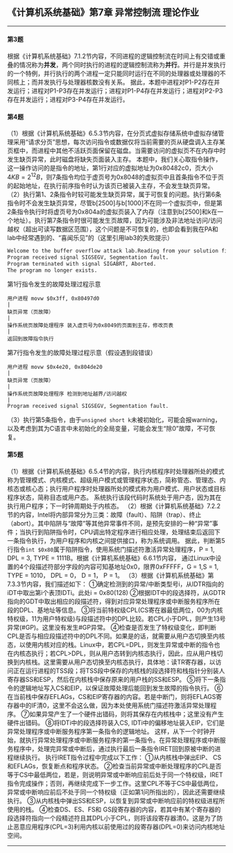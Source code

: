 ## 《计算机系统基础》第7章 异常控制流 理论作业


---
#### 第3题
根据《计算机系统基础》7.1.2节内容，不同进程的逻辑控制流在时间上有交错或重叠的情况称为**并发**，两个同时执行的进程的逻辑控制流称为**并行**。并行是并发执行的一个特例，并行执行的两个进程一定只能同时运行在不同的处理器或处理器的不同核上；而并发执行与处理器核数没有关系。
据此，本题中进程对P1-P2存在并发运行；进程对P1-P3存在并发运行；进程对P1-P4存在并发运行；进程对P2-P3存在并发运行；进程对P3-P4存在并发运行。

#### 第4题
（1）根据《计算机系统基础》6.5.3节内容，在分页式虚拟存储系统中虚拟存储管理采用“请求分页”思想，每次访问指令或数据仅将当前需要的页从硬盘调入主存某页框中，而进程中其他不活跃页面保留在磁盘。当需要访问的虚拟页不在内存中时发生缺页异常，此时磁盘将缺失页面装入主存。
本题中，我们关心取指令操作，这一操作访问的是指令的地址，第1行对应的虚拟地址为0x80482c0，页大小$4KB = 2^{12}B$，则7条指令均位于虚页号为0x8048的虚拟页中且首条指令不位于页的起始地址，在执行前序指令时认为该页已被装入主存，不会发生缺页异常。
（2）执行第1、2条指令时较可能发生缺页异常，属于可恢复的问题。执行第6条指令时不会发生缺页异常，尽管b[2500]与b[1000]不在同一个虚拟页中，但是第2条指令执行时将虚页号为0x804a的虚拟页装入了内存（注意到b[2500]和k在一个地址）。执行第7条指令时很可能发生页故障，因为可能涉及非法地址访问/访问越权（超出可读写数据区范围），这个问题是不可恢复的，也即会看到我在PA和lab中经常遇到的、“喜闻乐见”的（这里引用lab3的失败提示）
```gcc
Welcome to the buffer overflow attack lab.Reading from your solution file ...Task failed.
Program received signal SIGSEGV, Segmentation fault.
Program terminated with signal SIGABRT, Aborted.
The program no longer exists.
```
第1行指令发生的故障处理过程示意
```G
用户进程 movw $0x3ff, 0x80497d0
|
缺页异常（页故障）
|
操作系统页故障处理程序 装入虚页号为0x8049的页面到主存，修改页表
|
返回到故障指令执行
```
第7行指令发生的故障处理过程示意（假设遇到段错误）
```G
用户进程 movw $0x4e20, 0x804de20
|
缺页异常（页故障）
|
操作系统页故障处理程序 检测到地址越界/访问越权
|
Program received signal SIGSEGV, Segmentation fault.
```
（3）执行第5条指令，由于```unsigned short k```未被初始化，可能会报warning，以及考虑到其为C语言中未初始化的全局变量，可能会发生“除0”故障，不可恢复。

#### 第5题
（1）根据《计算机系统基础》6.5.4节的内容，执行内核程序时处理器所处的模式称为管理模式、内核模式、超级用户模式或管理程序状态，简称管态、管理态、内核态或核心态；执行用户程序时处理器所处的模式称为用户模式、用户状态或目标程序状态，简称目态或用户态。
系统执行该段代码时系统处于用户态，因为其在执行用户程序；下一时钟周期处于内核态。
（2）根据《计算机系统基础》7.2.2节的内容，Intel将内部异常分为三类：故障（fault）、陷阱（trap）、终止（abort）。其中陷阱与“故障”等其他异常事件不同，是预先安排的一种“异常”事件；当执行到陷阱指令时，CPU调出特定程序进行相应处理，处理结束后返回下一条指令执行，为用户程序和内核之间提供接口，称为系统调用。
据此，判断第5行指令```int $0x80```属于陷阱指令，使用系统门描述符激活异常处理程序，P = 1, DPL = 3, TYPE = 1111B。根据《计算机系统基础》6.6.1节内容，
通过Linux中设置的4个段描述符部分字段的内容可知基地址0x0，限界0xFFFFF，G = 1,S = 1, TYPE = 1010， DPL = 0， D = 1， P = 1。
（3）根据《计算机系统基础》第7.3.3节内容，我们描述如下：
①确定检测到的异常/中断类型号i，从IDTR指向的iDT中取出第i个表顶IDTi。此处i = 0x80(128)
②根据IDT中的段选择符，从GDTR指向的GDT中取出相应的段描述符，得到对应异常处理程序或中断服务程序所在段的DPL、基地址等信息。
③将当前特权级CPL(CS寄在器最低两位，00为内核特权级，11为用户特权级)与段描述符中的DPL比较。若CPL小于DPL，则产生13号异常(#GP)。这里没有发生#GP异常。
④检查是否发生了特权级变化，即判断CPL是否与相应段描述符中的DPL不同。如果是的话，就需要从用户态切换至内核态，以使用内核对应的栈。Linux中，若CPL=DPL，则发生异常或中断的指令也在内核态执行；若CPL>DPL，则从用户态转到内核态执行，因此，应从用户栈切换到内核栈。这里需要从用户态切换至内核态执行，具体地：读TR寄存器，以访问正在运行进程的TSS段；将TSS段中保存的内核栈的段选择符和栈指针分别装人寄存器SS和ESP，然后在内核栈中保存原来的用户栈的SS和ESP。 
⑤将下一条指令的逻辑地址写入CS和EIP，以保证故障处理后能回到发生故障的指令执行。
⑥在当前栈中保存EFLAGs，CS和EIP寄存器的内容。若是中断门，则将EFLAGS寄存器中的IF清0，这里不会这么做，因为本处使用系统门描述符激活异常处理程序。
⑦如果异常产生了一个硬件出错码，则将其保存在内核栈中；这里没有产生硬件出错码。
⑧将IDTi中的段选择符装入CS, IDTi中的偏移地址装入EIP，它们是异常处理程序或中断服务程序第一条指令的逻辑地址。
这样，从下一个时钟开始，就执行异常处理程序或中断服务程序的第一条指令。在异常处理程序或中断服务程序中，处理完异常或中断后，通过执行最后一条指令IRET回到原被中断的进程继续执行。 
执行IRET指令过程中完成以下工作：
①从内核栈中弹出EIP、 CS和EFLAGs，恢复断点和程序状态。
②检查当前异常或中断处理程序的CPL是否等于CS中最低两位，若是，则说明异常或中断响应前后处于同一个特权级，IRET指令完成操作；否则，再继续完成下一步工作。这里CPL不等于CS中最低两位，异常或中断响应前后不处于同一个特权级（正如第1问所指出的），因此还需要继续执行。
③从内核栈中弹出SS和ESP，以恢复到异常或中断响应前的特权级进程所使用的栈。
④检查DS、ES、FS和 GS段寄存器的内容，若其中有某个寄存器的段选择符指向一个段精述符且其DPL小于CPL，则将该段寄存器清0。这是为了防止恶意应用程序(CPL=3)利用内核以前使用过的段寄存器(DPL=0)来访问内核地址空间。 

---